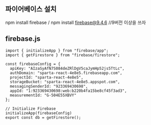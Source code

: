 ## 파이어베이스 설치
npm install firebase / npm install firebase@9.4.6 //9버전 이상을 쓰자

## firebase.js
```
import { initializeApp } from "firebase/app";
import { getFirestore } from "firebase/firestore";

const firebaseConfig = {
  apiKey: "AIzaSyAfN7S084deZRlDgV5caJymHp52js5TtLc",
  authDomain: "sparta-react-4e8e5.firebaseapp.com",
  projectId: "sparta-react-4e8e5",
  storageBucket: "sparta-react-4e8e5.appspot.com",
  messagingSenderId: "923369430698",
  appId: "1:923369430698:web:b220b4fa15be8cf45f3ad3",
  measurementId: "G-504E55XBVY"
};

// Initialize Firebase
initializeApp(firebaseConfig)
export const db = getFirestore();
```
